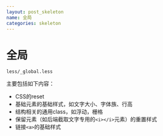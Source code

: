 ```yaml
---
layout: post_skeleton
name: 全局
categories: skeleton
---
```


# 全局

	less/_global.less

主要包括如下内容：

* CSS的reset
* 基础元素的基础样式，如文字大小、字体族、行高
* 结构相关的通用class，如浮动，栅格
* 保留元素（如后端截取文字专用的`<i></i>`元素）的重置样式
* 链接`<a>`的基础样式
